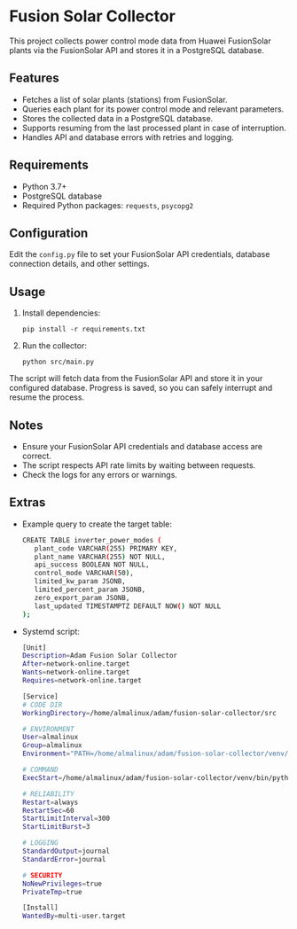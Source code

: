 # Fusion Solar Collector

This project collects power control mode data from Huawei FusionSolar plants via the FusionSolar API and stores it in a PostgreSQL database.

## Features

- Fetches a list of solar plants (stations) from FusionSolar.
- Queries each plant for its power control mode and relevant parameters.
- Stores the collected data in a PostgreSQL database.
- Supports resuming from the last processed plant in case of interruption.
- Handles API and database errors with retries and logging.

## Requirements

- Python 3.7+
- PostgreSQL database
- Required Python packages: `requests`, `psycopg2`

## Configuration

Edit the `config.py` file to set your FusionSolar API credentials, database connection details, and other settings.

## Usage

1. Install dependencies:
   ```
   pip install -r requirements.txt
   ```
2. Run the collector:
   ```
   python src/main.py
   ```

The script will fetch data from the FusionSolar API and store it in your configured database. Progress is saved, so you can safely interrupt and resume the process.

## Notes

- Ensure your FusionSolar API credentials and database access are correct.
- The script respects API rate limits by waiting between requests.
- Check the logs for any errors or warnings.

## Extras

- Example query to create the target table:

   ```bash
   CREATE TABLE inverter_power_modes (
      plant_code VARCHAR(255) PRIMARY KEY,
      plant_name VARCHAR(255) NOT NULL,
      api_success BOOLEAN NOT NULL,
      control_mode VARCHAR(50),
      limited_kw_param JSONB,
      limited_percent_param JSONB,
      zero_export_param JSONB,
      last_updated TIMESTAMPTZ DEFAULT NOW() NOT NULL
   );
   ```

- Systemd script:

   ```bash
   [Unit]
   Description=Adam Fusion Solar Collector
   After=network-online.target
   Wants=network-online.target
   Requires=network-online.target

   [Service]
   # CODE DIR
   WorkingDirectory=/home/almalinux/adam/fusion-solar-collector/src

   # ENVIRONMENT
   User=almalinux
   Group=almalinux
   Environment="PATH=/home/almalinux/adam/fusion-solar-collector/venv/bin"

   # COMMAND
   ExecStart=/home/almalinux/adam/fusion-solar-collector/venv/bin/python main.py

   # RELIABILITY
   Restart=always
   RestartSec=60
   StartLimitInterval=300
   StartLimitBurst=3

   # LOGGING
   StandardOutput=journal
   StandardError=journal

   # SECURITY
   NoNewPrivileges=true
   PrivateTmp=true

   [Install]
   WantedBy=multi-user.target
   ```